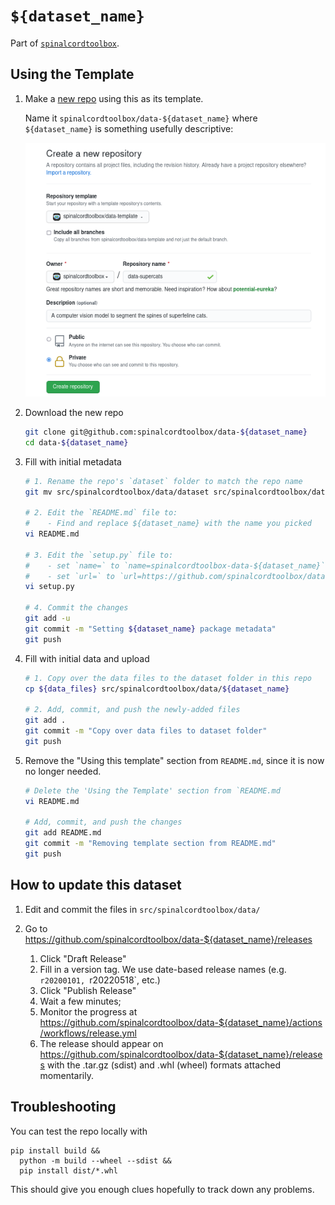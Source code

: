 # `${dataset_name}`

Part of [`spinalcordtoolbox`](https://github.com/spinalcordtoolbox).


## Using the Template

1. Make a [new repo](https://github.com/new) using this as its template.

    Name it `spinalcordtoolbox/data-${dataset_name}` where `${dataset_name}` is something usefully descriptive:

    ![data-template-new](./.data-template-new.png)

2. Download the new repo
    
    ```bash
    git clone git@github.com:spinalcordtoolbox/data-${dataset_name}
    cd data-${dataset_name}
    ```
    
3. Fill with initial metadata
    
    ```bash
    # 1. Rename the repo's `dataset` folder to match the repo name
    git mv src/spinalcordtoolbox/data/dataset src/spinalcordtoolbox/data/${dataset-name}
   
    # 2. Edit the `README.md` file to:
    #    - Find and replace ${dataset_name} with the name you picked
    vi README.md
   
    # 3. Edit the `setup.py` file to:
    #    - set `name=` to `name=spinalcordtoolbox-data-${dataset_name}`
    #    - set `url=` to `url=https://github.com/spinalcordtoolbox/data-${dataset_name}`
    vi setup.py
   
    # 4. Commit the changes 
    git add -u
    git commit -m "Setting ${dataset_name} package metadata"
    git push
    ```
    
4. Fill with initial data and upload
    
    ```bash
    # 1. Copy over the data files to the dataset folder in this repo
    cp ${data_files} src/spinalcordtoolbox/data/${dataset_name}
   
    # 2. Add, commit, and push the newly-added files
    git add .
    git commit -m "Copy over data files to dataset folder"
    git push
    ```

5. Remove the "Using this template" section from `README.md`, since it is now no longer needed.

    ```bash
    # Delete the 'Using the Template' section from `README.md
    vi README.md
   
    # Add, commit, and push the changes
    git add README.md
    git commit -m "Removing template section from README.md"
    git push
    ```


## How to update this dataset

1. Edit and commit the files in `src/spinalcordtoolbox/data/`
2. Go to https://github.com/spinalcordtoolbox/data-${dataset_name}/releases

    1. Click "Draft Release"
    2. Fill in a version tag. We use date-based release names (e.g. `r20200101, `r20220518`, etc.)
    3. Click "Publish Release"
    4. Wait a few minutes;
    5. Monitor the progress at https://github.com/spinalcordtoolbox/data-${dataset_name}/actions/workflows/release.yml
    6. The release should appear on https://github.com/spinalcordtoolbox/data-${dataset_name}/releases
       with the .tar.gz (sdist) and .whl (wheel) formats attached momentarily.

## Troubleshooting

You can test the repo locally with

```
pip install build &&
  python -m build --wheel --sdist &&
  pip install dist/*.whl
```

This should give you enough clues hopefully to track down any problems.
